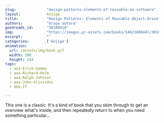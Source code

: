 ```yaml
---
slug:              "design-patterns-elements-of-reusable-oo-software"
layout:            knjiga
title:             "Design Patterns: Elements of Reusable Object-Oriented Software"
authors:           "Grupa autora"
goodreads_id:      "30108418"
img:               "https://images.gr-assets.com/books/1462360844l/30108418.jpg"
excerpt:           ""
categories:        ['knjige']
animation:
  url: /assets/img/book.gif
  width: 300
  height: 244
tags:
  - aaa-Erich-Gamma
  - aaa-Richard-Helm
  - aaa-Ralph-Johnson
  - aaa-John-Vlissides
  - bbb-IT

---
```


This one is a classic. It's a kind of book that you skim through to get an overview what's inside, and then repeatedly 
return to when you need something particular...